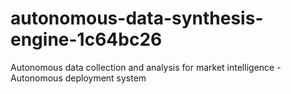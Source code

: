# autonomous-data-synthesis-engine-1c64bc26
Autonomous data collection and analysis for market intelligence - Autonomous deployment system
